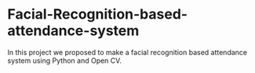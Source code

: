 # Facial-Recognition-based-attendance-system
In this project we proposed to make a facial recognition based attendance system using Python and Open CV.
